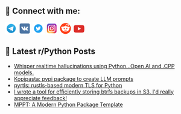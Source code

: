 ## 🔎 Connect with me:
[<img src="https://github.com/bullbesh/bullbesh/blob/main/images/Telegram.png" width="32" height="32" />](https://t.me/bullbesh)
[<img src="https://github.com/bullbesh/bullbesh/blob/main/images/VK.png" width="32" height="32" />](https://vk.com/bullbesh)
[<img src="https://github.com/bullbesh/bullbesh/blob/main/images/Twitter.png" width="32" height="32" />](https://twitter.com/bullbesh1)
[<img src="https://github.com/bullbesh/bullbesh/blob/main/images/Instagram.png" width="32" height="32" />](https://www.instagram.com/bullbesh)
[<img src="https://github.com/bullbesh/bullbesh/blob/main/images/Reddit.png" width="32" height="32" />](https://www.reddit.com/user/bullbesh)
[<img src="https://github.com/bullbesh/bullbesh/blob/main/images/YouTube.png" width="32" height="32" />](https://www.youtube.com/channel/UCtfjRs6uzgq5mfm8S06WTcg)

## 📕 Latest r/Python Posts
<!-- BLOG-POST-LIST:START -->
- [Whisper realtime hallucinations using Python...Open AI and .CPP models.](https://www.reddit.com/r/Python/comments/1ffy7h6/whisper_realtime_hallucinations_using_pythonopen/)
- [Kopipasta: pypi package to create LLM prompts](https://www.reddit.com/r/Python/comments/1ffx8qn/kopipasta_pypi_package_to_create_llm_prompts/)
- [pyrtls: rustls-based modern TLS for Python](https://www.reddit.com/r/Python/comments/1ffwu5l/pyrtls_rustlsbased_modern_tls_for_python/)
- [I wrote a tool for efficiently storing btrfs backups in S3. I&#39;d really appreciate feedback!](https://www.reddit.com/r/Python/comments/1fftfm9/i_wrote_a_tool_for_efficiently_storing_btrfs/)
- [MPPT: A Modern Python Package Template](https://www.reddit.com/r/Python/comments/1ffr5ku/mppt_a_modern_python_package_template/)
<!-- BLOG-POST-LIST:END -->
